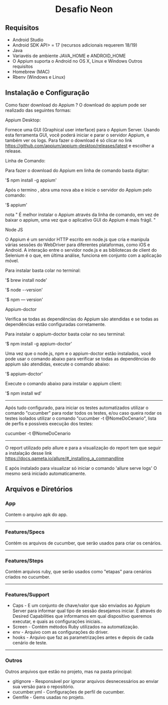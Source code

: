<h1 align="center">Desafio Neon</h1>

## Requisitos 
- Android Studio
- Android SDK API> = 17 (recursos adicionais requerem 18/19)
- Java
- Variavéis de ambiente JAVA_HOME e ANDROID_HOME
- O Appium suporta o Android no OS X, Linux e Windows
Outros requisitos
- Homebrew (MAC)
- Rbenv (Windows e Linux)
## Instalação e Configuração 
Como fazer download do Appium ?
O download do appium pode ser realizado das seguintes formas:

Appium Desktop:

Fornece uma GUI (Graphical user interface) para o Appium Server. Usando esta ferramenta GUI, você poderá iniciar e parar o servidor Appium, e também ver os logs. Para fazer o download é só clicar no link https://github.com/appium/appium-desktop/releases/latest e escolher a release.

Linha de Comando:

Para fazer o download do Appium em linha de comando basta digitar:

'$ npm install -g appium'

Após o termino , abra uma nova aba e inicie o servidor do Appium pelo comando:

'$ appium'

nota " É melhor instalar o Appium através da linha de comando, em vez de baixar o appium, uma vez que o aplicativo GUI do Appium é mais frágil. "

Node JS

O Appium é um servidor HTTP escrito em node.js que cria e manipula várias sessões do WebDriver para diferentes plataformas, como iOS e Android. A interação entre o servidor node.js e as bibliotecas de client do Selenium é o que, em última análise, funciona em conjunto com a aplicação móvel.

Para instalar basta colar no terminal:

'$ brew install node'

'$ node --version'

'$ npm — version'

Appium-doctor

Verifica se todas as dependências do Appium são atendidas e se todas as dependências estão configuradas corretamente.

Para instalar o appium-doctor basta colar no seu terminal:

‘$ npm install -g appium-doctor’

Uma vez que o node.js, npm e o appium-doctor estão instalados, você pode usar o comando abaixo para verificar se todas as dependências do appium são atendidas, execute o comando abaixo:

'$ appium-doctor'

Execute o comando abaixo para instalar o appium client:

'$ npm install wd'

--- 

Após tudo configurado, para iniciar os testes automatizados utilizar o comando "cucumber" para rodar todos os testes, e/ou caso queira rodar os testes isolados utilizar o comando "cucumber -t @NomeDoCenario", lista de perfis e possíveis execução dos testes:

cucumber -t @NomeDoCenario

---

O report utilizado pelo allure e para a visualização do report tem que seguir a instalação desse link 
https://docs.qameta.io/allure/#_installing_a_commandline

E após instalado para visualizar só iniciar o comando 
'allure serve logs\'
O mesmo será iniciado automaticamente.


<h2>Arquivos e Diretórios</h2>

### App

Contem o arquivo apk do app.

---

### Features/Specs

Contém os arquivos de cucumber, que serão usados ​​para criar os cenários.

---

### Features/Steps

Contém arquivos ruby, que serão usados ​​como "etapas" para cenários criados no cucumber.

---

### Features/Support

  - Caps - E um conjunto de chave/valor que são enviados ao Appium Server para informar qual tipo de sessão desejamos iniciar. É através do Desired Capabilities que informamos em qual dispositivo queremos executar, e quais as configurações iniciais..
  - Screen - Contém métodos Ruby utilizados na automatização.
  - env - Arquivo com as configurações do driver.
  - hooks - Arquivo que faz as parametrizações antes e depois de cada cenário de teste.

---

### Outros

Outros arquivos que estão no projeto, mas na pasta principal:

  - gitignore - Responsável por ignorar arquivos desnecessários ao enviar sua versão para o repositório.
  - cucumber.yml - Configurações de perfil de cucumber.
  - Gemfile - Gems usadas no projeto.
